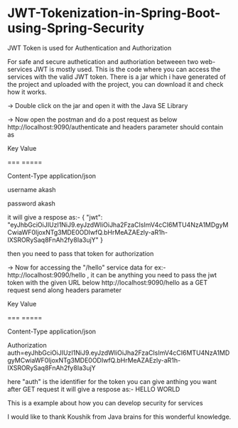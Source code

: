 # JWT-Tokenization-in-Spring-Boot-using-Spring-Security
JWT Token is used for Authentication and Authorization

For safe and secure authetication and authoriation betweeen two web-services JWT is mostly used.
This is the code where you can access the services with the valid JWT token.
There is a jar which i have generated of the project and uploaded with the project, you can download it and check how it works.

-> Double click on the jar and open it with the Java SE Library

-> Now open the postman and do a post request as below
http://localhost:9090/authenticate
and headers parameter should contain as 

Key                       Value

===                       =====

Content-Type              application/json

username                  akash

password                  akash

it will give a respose as:-
{
    "jwt": "eyJhbGciOiJIUzI1NiJ9.eyJzdWIiOiJha2FzaCIsImV4cCI6MTU4NzA1MDgyMCwiaWF0IjoxNTg3MDE0ODIwfQ.bHrMeAZAEzly-aR1h-IXSRORySaq8FnAh2fy8Ia3ujY"
}

then you need to pass that token for authorization

-> Now for accessing the "/hello" service data for ex:- http://localhost:9090/hello , it can be anything
you need to pass the jwt token with the given URL below
http://localhost:9090/hello as a GET request send along headers parameter

Key                       Value

===                       =====

Content-Type              application/json

Authorization             auth=eyJhbGciOiJIUzI1NiJ9.eyJzdWIiOiJha2FzaCIsImV4cCI6MTU4NzA1MDgyMCwiaWF0IjoxNTg3MDE0ODIwfQ.bHrMeAZAEzly-aR1h-IXSRORySaq8FnAh2fy8Ia3ujY

here "auth" is the identifier for the token you can give anthing you want
after GET request it will give a respose as:-
HELLO WORLD

This is a example about how you can develop security for services

I would like to thank Koushik from Java brains for this wonderful knowledge.
